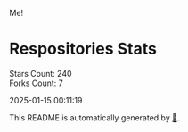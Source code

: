 Me!

# Respositories Stats
Stars Count: 240  
Forks Count: 7

2025-01-15 00:11:19  

This README is automatically generated by [🐰](https://github.com/rnitta/rnitta).
